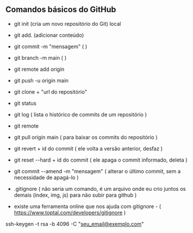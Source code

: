 ## Comandos básicos do GitHub

- git init (cria um novo repositório do Git) local
- git add. (adicionar conteúdo)
- git commit -m "mensagem" ( )
- git branch -m main (   )
- git remote add origin 
- git push -u origin main

- git clone + "url do repositório"
- git status
- git log ( lista o histórico de commits de um repositório )
- git remote
- git pull origin main ( para baixar os commits do repositório )
- git revert + id do commit ( ele volta a versão anterior, desfaz )
- git reset --hard + id do commit ( ele apaga o commit informado, deleta )
- git commit --amend -m "mensagem" ( alterar o último commit, sem a necessidade de apagá-lo )
- .gitignore ( não seria um comando, é um arquivo onde eu crio juntos os demais (index, img, js) para não subir para github ) 

* existe uma ferramenta online que nos ajuda com gitignore - ( https://www.toptal.com/developers/gitignore )



 ssh-keygen -t rsa -b 4096 -C "seu_email@exemplo.com"

